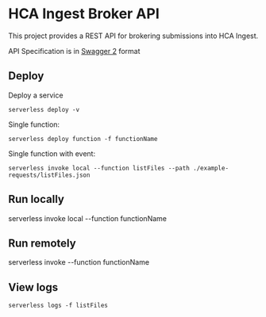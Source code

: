 # HCA Ingest Broker API

This project provides a REST API for brokering submissions into HCA Ingest.

API Specification is in [Swagger 2](https://swagger.io/docs/specification/2-0/describing-responses/) format

## Deploy
Deploy a service
```
serverless deploy -v
```

Single function:
```
serverless deploy function -f functionName
```

Single function with event:
```
serverless invoke local --function listFiles --path ./example-requests/listFiles.json
```

## Run locally
serverless invoke local --function functionName

## Run remotely
serverless invoke --function functionName

## View logs
```
serverless logs -f listFiles
```